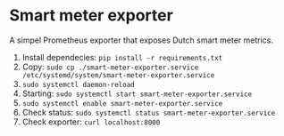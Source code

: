 # Smart meter exporter
A simpel Prometheus exporter that exposes Dutch smart meter metrics.

1. Install dependecies: `pip install -r requirements.txt`
2. Copy: `sudo cp ./smart-meter-exporter.service /etc/systemd/system/smart-meter-exporter.service`
3. `sudo systemctl daemon-reload`
4. Starting: `sudo systemctl start smart-meter-exporter.service`
5. `sudo systemctl enable smart-meter-exporter.service`
6. Check status: `sudo systemctl status smart-meter-exporter.service`
7. Check exporter: `curl localhost:8000`
